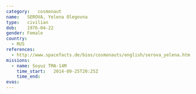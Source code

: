 ```yaml
---
category:	cosmonaut
name:	SEROVA, Yelena Olegovna
type:	civilian
dob:	1976-04-22
gender:	Female
country:
  - RUS
references:
  - http://www.spacefacts.de/bios/cosmonauts/english/serova_yelena.htm
missions:
  - name: Soyuz TMA-14M
    time_start:   2014-09-25T20:25Z
    time_end:     
evas:
---
```

